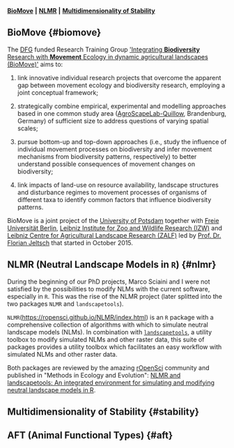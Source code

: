 [**BioMove**](#biomove)  **|**  [**NLMR**](#nlmr)  **|**  [**Multidimensionality of Stability**](#stability)

## BioMove {#biomove}

The [DFG](https://www.dfg.de/en/funded_projects/current_projects_programmes/list/index.jsp?id=GRK) funded Research Training Group ['Integrating **Biodiversity** Research with **Movement** Ecology in dynamic agricultural landscapes (BioMove)'](https://www.biomove.org/) aims to:

1. link innovative individual research projects that overcome the apparent gap between movement ecology and biodiversity research, employing a joint conceptual framework;

2. strategically combine empirical, experimental and modelling approaches based in one common study area ([AgroScapeLab-Quillow](https://deims.org/270a41c4-33a8-4da6-9258-2ab10916f262), Brandenburg, Germany) of sufficient size to address questions of varying spatial scales;

3. pursue bottom-up and top-down approaches (i.e., study the influence of individual movement processes on biodiversity and infer movement mechanisms from biodiversity patterns, respectively) to better understand possible consequences of movement changes on biodiversity;

4. link impacts of land-use on resource availability, landscape structures and disturbance regimes to movement processes of organisms of different taxa to identify common factors that influence biodiversity patterns.

BioMove is a joint project of the [University of Potsdam](https://www.uni-potsdam.de/) together with [Freie Universität Berlin](https://www.fu-berlin.de/), [Leibniz Institute for Zoo and Wildlife Research (IZW)](http://www.izw-berlin.de/welcome.html) and [Leibniz Centre for Agricultural Landscape Research (ZALF)](http://www.zalf.de/en/Pages/ZALF.aspx) led by [Prof. Dr. Florian Jeltsch](https://www.uni-potsdam.de/ibb-vegnat/members/prof-dr-florian-jeltsch.html) that started in October 2015.


## NLMR (Neutral Landscape Models in `R`) {#nlmr}

During the beginning of our PhD projects, Marco Sciaini and I were not satisfied by the possibilities to modify NLMs with the current software, especially in `R`. This was the rise of the NLMR project (later splitted into the two packages `NLMR` and `landscapetools`).

`NLMR`(https://ropensci.github.io/NLMR/index.html) is an `R` package with a comprehensive collection of algorithms with which to simulate neutral landscape models (NLMs). In combination with [`landscapetools`](https://github.com/ropensci/landscapetools), a utility toolbox to modify simulated NLMs and other raster data, this suite of packages provides a utility toolbox which facilitates an easy workflow with simulated NLMs and other raster data.

Both packages are reviewed by the amazing [rOpenSci](https://ropensci.org/) community and published in "Methods in Ecology and Evolution": [NLMR and landscapetools: An integrated environment for simulating and modifying neutral landscape models in R](https://doi.org/10.1111/2041-210X.13076).


## Multidimensionality of Stability {#stability}


## AFT (Animal Functional Types) {#aft}
